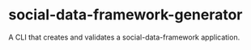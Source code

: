 # social-data-framework-generator
A CLI that creates and validates a social-data-framework application.
